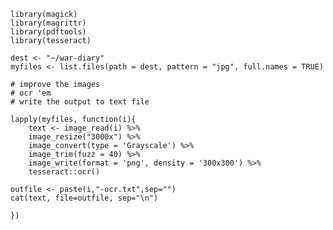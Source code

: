     library(magick) 
    library(magrittr)
    library(pdftools)
    library(tesseract)

    dest <- "~/war-diary"
    myfiles <- list.files(path = dest, pattern = "jpg", full.names = TRUE)

    # improve the images
    # ocr 'em
    # write the output to text file

    lapply(myfiles, function(i){
        text <- image_read(i) %>%
        image_resize("3000x") %>%
        image_convert(type = 'Grayscale') %>%
        image_trim(fuzz = 40) %>%
        image_write(format = 'png', density = '300x300') %>%
        tesseract::ocr()

    outfile <- paste(i,"-ocr.txt",sep="")
    cat(text, file=outfile, sep="\n")

    })
